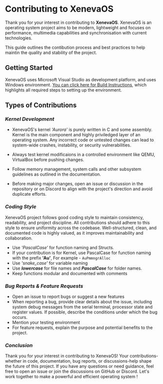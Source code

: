 # Contributing to XenevaOS

Thank you for your interest in contributing to **XenevaOS**. XenevaOS is an operating system project aims to be modern, lightweight and focuses on performance, multimedia capabilities and synchronisation with current technologies.

This guide outlines the contibution process and best practices to help maintin the quality and stability of the project.

## Getting Started
XenevaOS uses Microsoft Visual Studio as development platform, and uses Windows environment. [You can click here for Build Instructions](BuildInstructions.md), which highlights all required steps to setting up the environment.

## Types of Contributions

### *Kernel Development*
- XenevaOS's kernel _'Aurora'_ is purely written in C and some assembly. Kernel is the main component and highly priviledged layer of an operating system. Any incorrect code or untested changes can lead to system-wide crashes, instability, or security vulnerabilities.

- Always test kernel modificaions in a controlled environment like QEMU, VirtualBox before pushing changes.

- Follow memory management, system calls and other subsystem guidelines as outlined in the documentation.

- Before making major changes, open an issue or discussion in the repository or on Discord to align with the project's direction and avoid duplicate efforts.

### *Coding Style*
XenevaOS project follows good coding style to maintain consistency, readability, and project discipline. All contributions should adhere to this style to ensure uniformity across the codebase. Well-structured, clean, and documented code is highly valued, as it improves maintainability and collaboration. 

- Use _'PascalCase'_ for function naming and Structs. 
- If your contribution is for Kernel, use PascalCase for function naming with the prefix __'Au'__, For example - ```AuPmmngrAlloc```
- Use _'snake_case'_  for variable naming 
- Use __*lowercase*__ for file names and __*PascalCase*__ 
for folder names.
- Keep functions modular and documented with comments

### *Bug Reports & Feature Requests*
- Open an issue to report bugs or suggest a new features
- When reporting a bug, provide clear details about the issue, including system debug messages from the serial terminal, processor state and register values. If possible, describe the conditions under which the bug occurs.
- Mention your testing environment
- For feature requests, explain the purpose and potential benefits to the project.

### *Conclusion*
Thank you for your interest in contributing to XenevaOS! Your contributions-whether in code, documentation, bug reports, or discussions-help shape the future of this project. If you have any questions or need guidance, feel free to open an issue or join the discussions on GitHub or Discord. Let's work together to make a powerful and efficient operating system !

